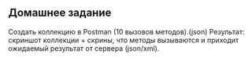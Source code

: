## Домашнее задание

Создать коллекцию в Postman (10 вызовов методов).(json)
Результат: скриншот коллекции + скрины, что методы вызываются и  приходит ожидаемый результат от сервера (json/xml).


